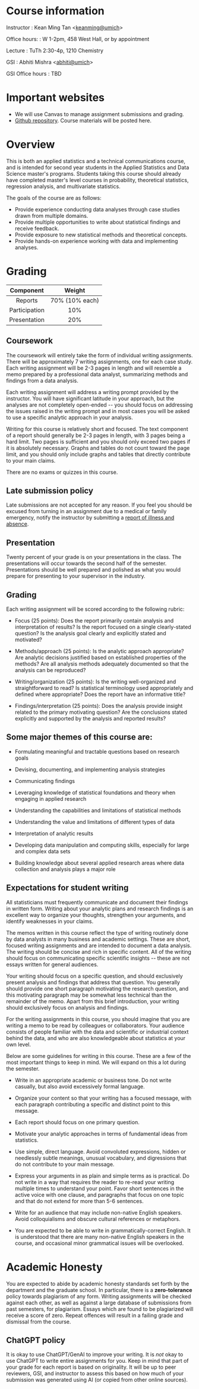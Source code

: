 
# Course information

Instructor
:   Kean Ming Tan <[keanming@umich](mailto:keanming@umich.edu)\>

Office hours:
    :   W 1-2pm, 458 West Hall, or by appointment

Lecture
:   TuTh 2:30-4p, 1210 Chemistry

GSI
:   Abhiti Mishra <[abhiti@umich](mailto:abhiti@umich.edu)>

GSI Office hours
:   TBD

# Important websites

-   We will use Canvas to manage assignment submissions and grading. 
-   [Github repository](https://github.com/keanmingtan/stats504). Course materials will be posted here.

# Overview

This is both an applied statistics and a technical communications course, and is intended for second year students in the Applied Statistics and Data Science master's programs. Students taking this course should already have completed master's level courses in probability, theoretical statistics, regression analysis, and multivariate statistics.

The goals of the course are as follows:

- Provide experience conducting data analyses through case studies drawn from multiple domains.
- Provide multiple opportunities to write about statistical findings and receive feedback.
- Provide exposure to new statistical methods and theoretical concepts.
- Provide hands-on experience working with data and implementing analyses.


# Grading


|   Component   |     Weight     |
|:-------------:|:--------------:|
|  Reports      | 70% (10% each) |
|  Participation  |      10%       |
|  Presentation |      20%       |




## Coursework

The coursework will entirely take the form of individual writing
assignments. There will be approximately 7 writing assignments, one for
each case study.  Each writing assignment will be 2-3 pages in length
and will resemble a memo prepared by a professional data analyst,
summarizing methods and findings from a data analysis.

Each writing assignment will address a writing prompt provided by
the instructor.  You will have significant latitude in your approach,
but the analyses are not completely open-ended -- you should focus on
addressing the issues raised in the writing prompt and in most cases
you will be asked to use a specific analytic approach in your analysis.

Writing for this course is relatively short and focused.  The text
component of a report should generally be 2-3 pages in length, with 3
pages being a hard limit.  Two pages is sufficient and you should only
exceed two pages if it is absolutely necessary.  Graphs and tables do not count toward the
page limit, and you should only include graphs and tables that directly
contribute to your main claims.

There are no exams or quizzes in this course.

## Late submission policy
Late submissions are not accepted for any reason. If you feel you should be excused from turning in an assignment due to a medical or family emergency, notify the instructor by submitting a [report of illness and absence](https://webapps.lsa.umich.edu/SAA/UGStuAdv/App/Illness/RptIll.aspx). 


## Presentation
Twenty percent of your grade is on your presentations in the class.  The presentations will occur towards the second half of the semester.    Presentations should be well prepared and polished as what you would prepare for presenting to your supervisor in the industry.


## Grading

Each writing assignment will be scored according to
the following rubric:

* Focus (25 points): Does the report primarily contain analysis
and interpretation of results?  Is the report focused on a single
clearly-stated question? Is the analysis goal clearly and explicitly
stated and motivated?

* Methods/approach (25 points): Is the analytic approach appropriate?
Are analytic decisions justified based on established properties of
the methods?  Are all analysis methods adequately documented so that
the analysis can be reproduced?

* Writing/organization (25 points): Is the writing well-organized and
straightforward to read?  Is statistical terminology used appropriately
and defined where appropriate? Does the report have an informative title?

* Findings/interpretation (25 points): Does the analysis provide
insight related to the primary motivating question?  Are the conclusions
stated explicitly and supported by the analysis and reported results?

## Some major themes of this course are:

* Formulating meaningful and tractable questions based on
  research goals

* Devising, documenting, and implementing analysis strategies

* Communicating findings

* Leveraging knowledge of statistical foundations and theory when
  engaging in applied research

* Understanding the capabilities and limitations of statistical
  methods

* Understanding the value and limitations of different types of data

* Interpretation of analytic results

* Developing data manipulation and computing skills, especially for
  large and complex data sets

* Building knowledge about several applied research areas where
  data collection and analysis plays a major role
  
## Expectations for student writing

All statisticians must frequently communicate and document their findings
in written form.  Writing about your analytic plans and research findings
is an excellent way to organize your thoughts, strengthen your arguments,
and identify weaknesses in your claims.

The memos written in this course reflect the type of writing routinely
done by data analysts in many business and academic settings.  These are
short, focused writing assignments and are intended to document a data analysis.
The writing should be concise and rich in specific content.  All of the
writing should focus on communicating specific scientific insights --
these are not essays written for general audiences.

Your writing should focus on a specific question, and should exclusively present
analysis and findings that address that question.  You generally should
provide one short paragraph motivating the research question, and this
motivating paragraph may be somewhat less technical than the remainder of the memo.
Apart from this brief introduction, your writing should exclusively focus on analysis
and findings.

For the writing assignments in this course, you should imagine that
you are writing a memo to be read by colleagues or collaborators.
Your audience consists of people familiar with the data and scientific
or industrial context behind the data, and who are also knowledgeable
about statistics at your own level.

Below are some guidelines for writing in this course.  These are a few
of the most important things to keep in mind.  We will expand on this
a lot during the semester.

* Write in an appropriate academic or business tone.  Do not write
  casually, but also avoid excessively formal language.

* Organize your content so that your writing has a focused message,
  with each paragraph contributing a specific and distinct point to this
  message.

* Each report should focus on one primary question.

* Motivate your analytic approaches in terms of fundamental ideas from
  statistics.

* Use simple, direct language.  Avoid convoluted expressions, hidden
  or needlessly subtle meanings, unusual vocabulary, and digressions
  that do not contribute to your main message.

* Express your arguments in as plain and simple terms as is practical.
  Do not write in a way that requires the reader to re-read your writing
  multiple times to understand your point.  Favor short sentences in the
  active voice with one clause, and paragraphs that focus on one topic
  and that do not extend for more than 5-6 sentences.

* Write for an audience that may include non-native English speakers.
  Avoid colloquialisms and obscure cultural references or metaphors.

* You are expected to be able to write in grammatically-correct
  English.  It is understood that there are many non-native English
  speakers in the course, and occasional minor grammatical issues will
  be overlooked.

# Academic Honesty

You are expected to abide by academic honesty standards set forth by the department and the graduate school. In particular, there is a **zero-tolerance** policy towards plagiarism of any form. Writing assignments will be checked against each other, as well as against a large database of submissions from past semesters, for plagiarism. Essays which are found to be plagiarized will receive a score of zero. Repeat offences will result in a failing grade and dismissal from the course.

## ChatGPT policy
It is okay to use ChatGPT/GenAI to improve your writing. It is _not_ okay to use ChatGPT to write  entire assignments for you. Keep in mind that part of your grade for each report is based on originality. It will be up to peer reviewers, GSI, and instructor to assess this based on how much of your submission was generated using AI (or copied from other online sources). 

